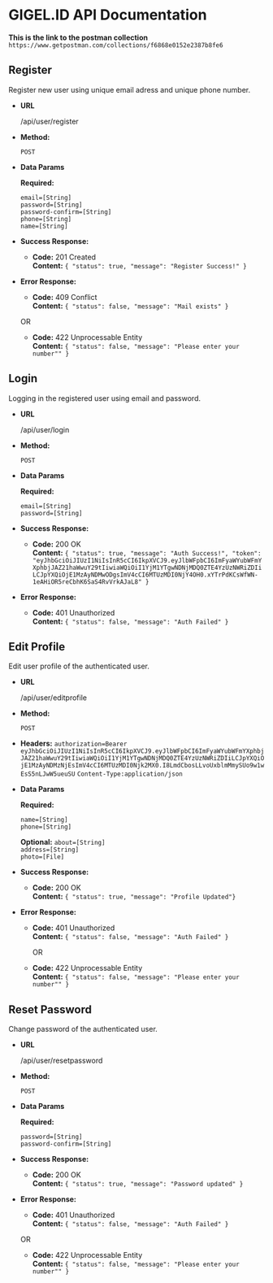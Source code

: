 # GIGEL.ID API Documentation

**This is the link to the postman collection**
`https://www.getpostman.com/collections/f6868e0152e2387b8fe6`


**Register**
----
  Register new user using unique email adress and unique phone number.

* **URL**

  /api/user/register

* **Method:**

  `POST`
  
*  **Data Params**

   **Required:**
 
   `email=[String]` <br />
   `password=[String]` <br />
   `password-confirm=[String]` <br />
   `phone=[String]` <br />
   `name=[String]` <br />

* **Success Response:**

  * **Code:** 201 Created <br />
    **Content:** `{ "status": true, "message": "Register Success!" }`
 
* **Error Response:**

  * **Code:** 409 Conflict<br />
    **Content:** `{ "status": false, "message": "Mail exists" }`

  OR

  * **Code:** 422 Unprocessable Entity <br />
    **Content:** `{ "status": false, "message": "Please enter your number"" }`
    

**Login**
----
  Logging in the registered user using email and password.

* **URL**

  /api/user/login

* **Method:**

  `POST`
  
*  **Data Params**

   **Required:**
 
   `email=[String]` <br />
   `password=[String]` <br />

* **Success Response:**

  * **Code:** 200 OK <br />
    **Content:** `{ "status": true, "message": "Auth Success!", "token": "eyJhbGciOiJIUzI1NiIsInR5cCI6IkpXVCJ9.eyJlbWFpbCI6ImFyaWYubWFmYXphbjJAZ21haWwuY29tIiwiaWQiOiI1YjM1YTgwNDNjMDQ0ZTE4YzUzNWRiZDIiLCJpYXQiOjE1MzAyNDMwODgsImV4cCI6MTUzMDI0NjY4OH0.xYTrPdKCsWfWN-1eAHiOR5reCbhK6SaS4RvVrkAJaL8" }`
 
* **Error Response:**

  * **Code:** 401 Unauthorized <br />
    **Content:** `{ "status": false, "message": "Auth Failed" }`
    
    
**Edit Profile**
----
  Edit user profile of the authenticated user.

* **URL**

  /api/user/editprofile

* **Method:**

  `POST`
  
*  **Headers:**
   `authorization=Bearer eyJhbGciOiJIUzI1NiIsInR5cCI6IkpXVCJ9.eyJlbWFpbCI6ImFyaWYubWFmYXphbjJAZ21haWwuY29tIiwiaWQiOiI1YjM1YTgwNDNjMDQ0ZTE4YzUzNWRiZDIiLCJpYXQiOjE1MzAyNDMzNjEsImV4cCI6MTUzMDI0Njk2MX0.I8LmdCbosLLvoUxblmMmySUo9w1wEsS5nLJwW5ueuSU`
   `Content-Type:application/json`
   
*  **Data Params**
   
   **Required:**
 
   `name=[String]` <br />
   `phone=[String]` <br />
   
   **Optional:**
   `about=[String]` <br />
   `address=[String]` <br />
   `photo=[File]` <br />

* **Success Response:**

  * **Code:** 200 OK <br />
    **Content:** `{ "status": true, "message": "Profile Updated"}`
 
* **Error Response:**

  * **Code:** 401 Unauthorized <br />
    **Content:** `{ "status": false, "message": "Auth Failed" }`
    
    OR

  * **Code:** 422 Unprocessable Entity <br />
    **Content:** `{ "status": false, "message": "Please enter your number"" }`


**Reset Password**
----
  Change password of the authenticated user.

* **URL**

  /api/user/resetpassword

* **Method:**

  `POST`
  
*  **Data Params**

   **Required:**
 
   `password=[String]` <br />
   `password-confirm=[String]` <br />

* **Success Response:**

  * **Code:** 200 OK <br />
    **Content:** `{ "status": true, "message": "Password updated" }`
 
* **Error Response:**

  * **Code:** 401 Unauthorized <br />
    **Content:** `{ "status": false, "message": "Auth Failed" }`
  
  OR
  
  * **Code:** 422 Unprocessable Entity <br />
    **Content:** `{ "status": false, "message": "Please enter your number"" }`
